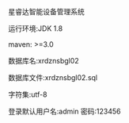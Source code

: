 星睿达智能设备管理系统

运行环境:JDK 1.8

maven: >=3.0

数据库名:xrdznsbgl02

数据库文件:xrdznsbgl02.sql

字符集:utf-8

登录默认用户名:admin 密码:123456

